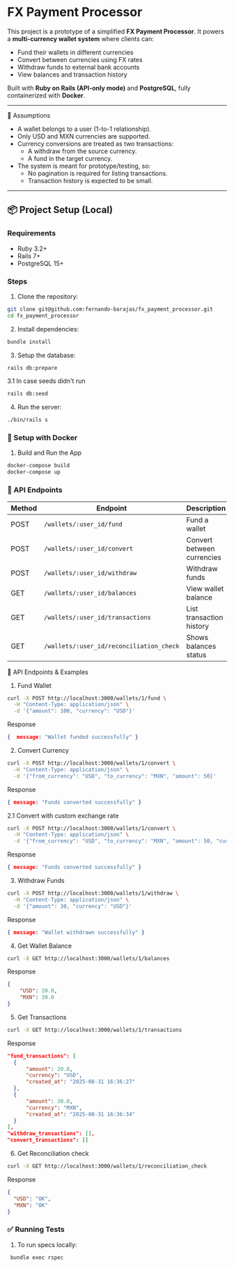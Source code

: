 # FX Payment Processor

This project is a prototype of a simplified **FX Payment Processor**.
It powers a **multi-currency wallet system** where clients can:

- Fund their wallets in different currencies
- Convert between currencies using FX rates
- Withdraw funds to external bank accounts
- View balances and transaction history

Built with **Ruby on Rails (API-only mode)** and **PostgreSQL**, fully containerized with **Docker**.

---

🔎 Assumptions

- A wallet belongs to a user (1-to-1 relationship).
- Only USD and MXN currencies are supported.
- Currency conversions are treated as two transactions:
  - A withdraw from the source currency.
  - A fund in the target currency.
- The system is meant for prototype/testing, so:
  - No pagination is required for listing transactions.
  - Transaction history is expected to be small.

---


## 📦 Project Setup (Local)

### Requirements
- Ruby 3.2+
- Rails 7+
- PostgreSQL 15+

### Steps

1. Clone the repository:

```bash
git clone git@github.com:fernando-barajas/fx_payment_processor.git
cd fx_payment_processor
```

2. Install dependencies:

```bash
bundle install
```

3. Setup the database:

```bash
rails db:prepare
```

3.1 In case seeds didn't run

```bash
rails db:seed
```

4. Run the server:

```bash
./bin/rails s
```

### 🐳 Setup with Docker

1. Build and Run the App

```bash
docker-compose build
docker-compose up
```


### 🔗 API Endpoints

| Method | Endpoint                                 | Description                |
| ------ | ---------------------------------------- | -------------------------- |
| POST   | `/wallets/:user_id/fund`                 | Fund a wallet              |
| POST   | `/wallets/:user_id/convert`              | Convert between currencies |
| POST   | `/wallets/:user_id/withdraw`             | Withdraw funds             |
| GET    | `/wallets/:user_id/balances`             | View wallet balance        |
| GET    | `/wallets/:user_id/transactions`         | List transaction history   |
| GET    | `/wallets/:user_id/reconciliation_check` | Shows balances status      |


🔗 API Endpoints & Examples

1. Fund Wallet

```bash
curl -X POST http://localhost:3000/wallets/1/fund \
  -H "Content-Type: application/json" \
  -d '{"amount": 100, "currency": "USD"}'
```

Response

```json
{  message: "Wallet funded successfully" }
```

2. Convert Currency

```bash
curl -X POST http://localhost:3000/wallets/1/convert \
  -H "Content-Type: application/json" \
  -d '{"from_currency": "USD", "to_currency": "MXN", "amount": 50}'
```

Response

```json
{ message: "Funds converted successfully" }
```

2.1 Convert with custom exchange rate

```bash
curl -X POST http://localhost:3000/wallets/1/convert \
  -H "Content-Type: application/json" \
  -d '{"from_currency": "USD", "to_currency": "MXN", "amount": 50, "custom_exchange_rate": 20}'
```

Response

```json
{ message: "Funds converted successfully" }
```

3. Withdraw Funds

```bash
curl -X POST http://localhost:3000/wallets/1/withdraw \
  -H "Content-Type: application/json" \
  -d '{"amount": 30, "currency": "USD"}'
```

Response

```json
{ message: "Wallet withdrawn successfully" }
```

4. Get Wallet Balance

```bash
curl -X GET http://localhost:3000/wallets/1/balances
```

Response

```json
{
    "USD": 20.0,
    "MXN": 30.0
}
```

5. Get Transactions

```bash
curl -X GET http://localhost:3000/wallets/1/transactions
```

Response

```json
"fund_transactions": [
  {
      "amount": 20.0,
      "currency": "USD",
      "created_at": "2025-08-31 16:36:27"
  },
  {
      "amount": 30.0,
      "currency": "MXN",
      "created_at": "2025-08-31 16:36:34"
  }
],
"withdraw_transactions": [],
"convert_transactions": []
```

6. Get Reconciliation check

```bash
curl -X GET http://localhost:3000/wallets/1/reconciliation_check
```

Response

```json
{
  "USD": "OK",
  "MXN": "OK"
}
```


### ✅ Running Tests

1. To run specs locally:

```bash
 bundle exec rspec
 ```
